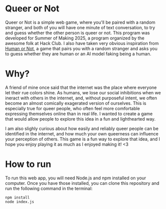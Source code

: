 # Queer or Not
Queer or Not is a simple web game, where you'll be paired with a random stranger, and both of you will have one minute of text conversation, to try and guess whether the other person is queer or not. This program was developed for Summer of Making 2025, a program organized by the awesome folk at Hack Club. I also have taken very obvious inspiration from [Human or Not](https://humanornot.ai/), a game that pairs you with a random stranger and asks you to guess whether they are human or an AI model faking being a human.

# Why?
A friend of mine once said that the internet was the place where everyone let their rue colors shine. As humans, we lose our social inhibitions when we ineract with others in the internet, and, without purposeful intent, we often become an almost comically exagerated version of ourselves. This is especially true for queer people, who often feel more comfortable expressing themselves online than in real life. I wanted to create a game that would allow people to explore this idea in a fun and lighthearted way.

I am also slighly curious about how easily and reliably queer people can be identified in the internet, and how much your own queerness can influence your perception of others. This game is a fun way to explore that idea, and I hope you enjoy playing it as much as I enjoyed making it! <3

# How to run
To run this web app, you will need Node.js and npm installed on your computer. Once you have those installed, you can clone this repository and run the following command in the terminal:

```
npm install
node index.js
```
